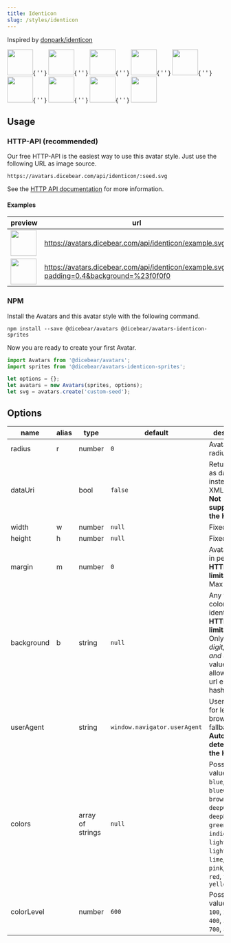 ```yaml
---
title: Identicon
slug: /styles/identicon
---
```


Inspired by [donpark/identicon](https://github.com/donpark/identicon)

<p>
    <img src="https://avatars.dicebear.com/api/identicon/Sean%20Moore.svg" width="60" />{ ' ' }
    <img src="https://avatars.dicebear.com/api/identicon/Lionel%20Quinn.svg" width="60" />{ ' ' }
    <img src="https://avatars.dicebear.com/api/identicon/Lydia%20Ellis.svg" width="60" />{ ' ' }
    <img src="https://avatars.dicebear.com/api/identicon/Bryan%20Phelps.svg" width="60" />{ ' ' }
    <img src="https://avatars.dicebear.com/api/identicon/Ronald%20Frank.svg" width="60" />{ ' ' }
    <img src="https://avatars.dicebear.com/api/identicon/Annette%20Klein.svg" width="60" />{ ' ' }
    <img src="https://avatars.dicebear.com/api/identicon/Brent%20Hill.svg" width="60" />{ ' ' }
    <img src="https://avatars.dicebear.com/api/identicon/Stanley%20Newman.svg" width="60" />{ ' ' }
    <img src="https://avatars.dicebear.com/api/identicon/Grace%20Singleton.svg" width="60" />
</p>

## Usage

### HTTP-API (recommended)

Our free HTTP-API is the easiest way to use this avatar style. Just use the following URL as image source.

    https://avatars.dicebear.com/api/identicon/:seed.svg

See the [HTTP API documentation](/docs/http-api) for more information.

#### Examples

| preview                                                                                                          | url                                                                                     |
| ---------------------------------------------------------------------------------------------------------------- | --------------------------------------------------------------------------------------- |
| <img src="https://avatars.dicebear.com/api/identicon/example.svg" width="60" />                                  | https://avatars.dicebear.com/api/identicon/example.svg                                  |
| <img src="https://avatars.dicebear.com/api/identicon/example.svg?padding=0.4&background=%23f0f0f0" width="60" /> | https://avatars.dicebear.com/api/identicon/example.svg?padding=0.4&background=%23f0f0f0 |

### NPM

Install the Avatars and this avatar style with the following command.

    npm install --save @dicebear/avatars @dicebear/avatars-identicon-sprites

Now you are ready to create your first Avatar.

```js
import Avatars from '@dicebear/avatars';
import sprites from '@dicebear/avatars-identicon-sprites';

let options = {};
let avatars = new Avatars(sprites, options);
let svg = avatars.create('custom-seed');
```

## Options

| name       | alias | type             | default                      | description                                                                                                                                                                                                  |
| ---------- | ----- | ---------------- | ---------------------------- | ------------------------------------------------------------------------------------------------------------------------------------------------------------------------------------------------------------ |
| radius     | r     | number           | `0`                          | Avatar border radius                                                                                                                                                                                         |
| dataUri    |       | bool             | `false`                      | Return avatar as data uri instead of XML <br /> **Not supported by the HTTP API**                                                                                                                            |
| width      | w     | number           | `null`                       | Fixed width                                                                                                                                                                                                  |
| height     | h     | number           | `null`                       | Fixed height                                                                                                                                                                                                 |
| margin     | m     | number           | `0`                          | Avatar margin in percent<br /> **HTTP-API limitation** Max value `25`                                                                                                                                        |
| background | b     | string           | `null`                       | Any valid color identifier<br /> **HTTP-API limitation** Only hex _(3-digit, 6-digit and 8-digit)_ values are allowed. Use url encoded hash: `%23`.                                                          |
| userAgent  |       | string           | `window.navigator.userAgent` | User-Agent for legacy browser fallback<br /> **Automatically detected by the HTTP API**                                                                                                                      |
| colors     |       | array of strings | `null`                       | Possible values: `amber`, `blue`, `blueGrey`, `brown`, `cyan`, `deepOrange`, `deepPurple`, `green`, `grey`, `indigo`, `lightBlue`, `lightGreen`, `lime`, `orange`, `pink`, `purple`, `red`, `teal`, `yellow` |
| colorLevel |       | number           | `600`                        | Possible values: `50`, `100`, `200`, `300`, `400`, `500`, `600`, `700`, `800`, `900`                                                                                                                         |
